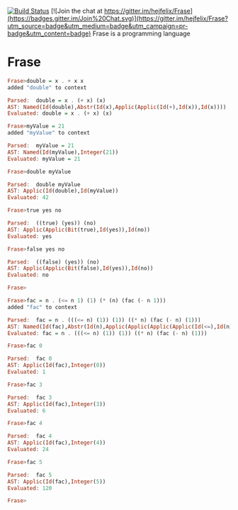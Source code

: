 [![Build Status](https://travis-ci.org/hejfelix/Frase.svg?branch=master)](https://travis-ci.org/hejfelix/Frase)  [![Join the chat at https://gitter.im/hejfelix/Frase](https://badges.gitter.im/Join%20Chat.svg)](https://gitter.im/hejfelix/Frase?utm_source=badge&utm_medium=badge&utm_campaign=pr-badge&utm_content=badge)
Frase is a programming language

# Frase



```haskell
Frase>double = x . + x x
added "double" to context

Parsed:  double = x . (+ x) (x)
AST: Named(Id(double),Abstr(Id(x),Applic(Applic(Id(+),Id(x)),Id(x))))
Evaluated: double = x . (+ x) (x)

Frase>myValue = 21
added "myValue" to context

Parsed:  myValue = 21
AST: Named(Id(myValue),Integer(21))
Evaluated: myValue = 21

Frase>double myValue

Parsed:  double myValue
AST: Applic(Id(double),Id(myValue))
Evaluated: 42

Frase>true yes no

Parsed:  ((true) (yes)) (no)
AST: Applic(Applic(Bit(true),Id(yes)),Id(no))
Evaluated: yes

Frase>false yes no

Parsed:  ((false) (yes)) (no)
AST: Applic(Applic(Bit(false),Id(yes)),Id(no))
Evaluated: no

Frase>
```


```haskell
Frase>fac = n . (<= n 1) (1) (* (n) (fac (- n 1)))
added "fac" to context

Parsed:  fac = n . (((<= n) (1)) (1)) ((* n) (fac (- n) (1)))
AST: Named(Id(fac),Abstr(Id(n),Applic(Applic(Applic(Applic(Id(<=),Id(n)),Integer(1)),Integer(1)),Applic(Applic(Id(*),Id(n)),Applic(Id(fac),Applic(Applic(Id(-),Id(n)),Integer(1)))))))
Evaluated: fac = n . (((<= n) (1)) (1)) ((* n) (fac (- n) (1)))

Frase>fac 0

Parsed:  fac 0
AST: Applic(Id(fac),Integer(0))
Evaluated: 1

Frase>fac 3

Parsed:  fac 3
AST: Applic(Id(fac),Integer(3))
Evaluated: 6

Frase>fac 4

Parsed:  fac 4
AST: Applic(Id(fac),Integer(4))
Evaluated: 24

Frase>fac 5

Parsed:  fac 5
AST: Applic(Id(fac),Integer(5))
Evaluated: 120

Frase>
```
